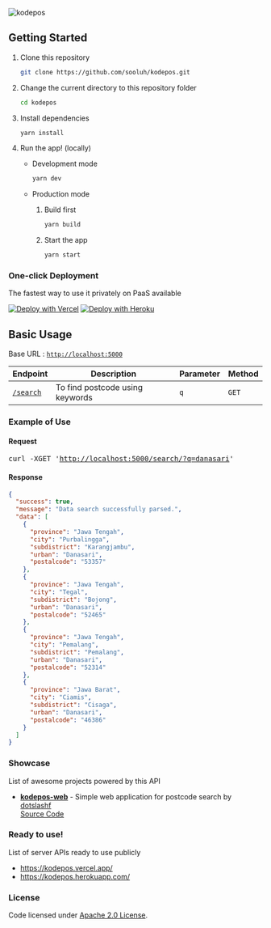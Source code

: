 ![kodepos](https://socialify.git.ci/sooluh/kodepos/image?description=1&descriptionEditable=Indonesian%20postal%20code%20search%20API%20by%20place%20name%2C%20village%20or%20city.&font=Raleway&forks=1&issues=1&logo=https%3A%2F%2Fraw.githubusercontent.com%2Ftwitter%2Ftwemoji%2Fmaster%2Fassets%2Fsvg%2F1f4ee.svg&name=1&owner=1&pattern=Charlie%20Brown&pulls=1&stargazers=1&theme=Dark)

## Getting Started

1. Clone this repository

   ```bash
   git clone https://github.com/sooluh/kodepos.git
   ```

2. Change the current directory to this repository folder

   ```bash
   cd kodepos
   ```

3. Install dependencies

   ```bash
   yarn install
   ```

4. Run the app! (locally)

   - Development mode

     ```bash
     yarn dev
     ```

   - Production mode

     1. Build first

        ```bash
        yarn build
        ```

     2. Start the app

        ```bash
        yarn start
        ```

### One-click Deployment

The fastest way to use it privately on PaaS available

[![Deploy with Vercel](https://vercel.com/button)](https://vercel.com/new/clone?repository-url=https%3A%2F%2Fgithub.com%2Fsooluh%2Fkodepos%2Ftree%2Fmain)
[![Deploy with Heroku](https://www.herokucdn.com/deploy/button.svg)](https://heroku.com/deploy?template=https%3A%2F%2Fgithub.com%2Fsooluh%2Fkodepos)

## Basic Usage

Base URL : [`http://localhost:5000`](https://kodepos.vercel.app)

| Endpoint                                       | Description                     | Parameter | Method |
| ---------------------------------------------- | ------------------------------- | --------- | ------ |
| [`/search`](https://kodepos.vercel.app/search) | To find postcode using keywords | `q`       | `GET`  |

### Example of Use

#### Request

<pre>
curl -XGET '<a href="https://kodepos.vercel.app/search/?q=danasari">http://localhost:5000/search/?q=danasari</a>'
</pre>

#### Response

```json
{
  "success": true,
  "message": "Data search successfully parsed.",
  "data": [
    {
      "province": "Jawa Tengah",
      "city": "Purbalingga",
      "subdistrict": "Karangjambu",
      "urban": "Danasari",
      "postalcode": "53357"
    },
    {
      "province": "Jawa Tengah",
      "city": "Tegal",
      "subdistrict": "Bojong",
      "urban": "Danasari",
      "postalcode": "52465"
    },
    {
      "province": "Jawa Tengah",
      "city": "Pemalang",
      "subdistrict": "Pemalang",
      "urban": "Danasari",
      "postalcode": "52314"
    },
    {
      "province": "Jawa Barat",
      "city": "Ciamis",
      "subdistrict": "Cisaga",
      "urban": "Danasari",
      "postalcode": "46386"
    }
  ]
}
```

### Showcase

List of awesome projects powered by this API

- [**kodepos-web**](https://kodepos-web.vercel.app) - Simple web application for postcode search by [dotslashf](https://github.com/dotslashf)<br>
  [Source Code](https://github.com/dotslashf/kodepos-web)

### Ready to use!

List of server APIs ready to use publicly

- https://kodepos.vercel.app/
- https://kodepos.herokuapp.com/

### License

Code licensed under [Apache 2.0 License](https://github.com/sooluh/kodepos/blob/main/LICENSE).
